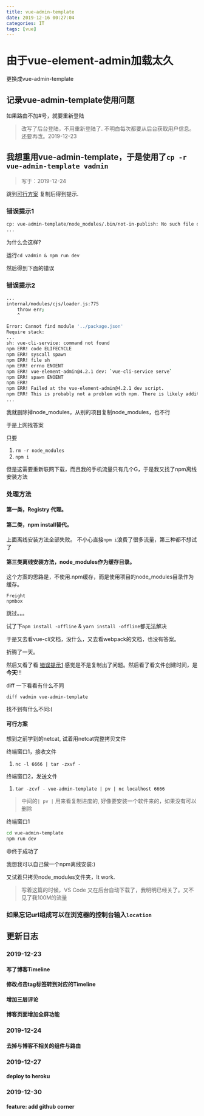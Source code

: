 ```yaml
---
title: vue-admin-template
date: 2019-12-16 00:27:04
categories: IT
tags: [vue]
---
```


# 由于vue-element-admin加载太久

更换成vue-admin-template

## 记录vue-admin-template使用问题

如果路由不加#号，就要重新登陆
>改写了后台登陆，不用重新登陆了. 不明白每次都要从后台获取用户信息。还要再改。2019-12-23

## 我想重用vue-admin-template，于是使用了`cp -r vue-admin-template vadmin`

>写于：2019-12-24

跳到[可行方案](#可行方案)
复制后得到提示.

### 错误提示1

```sh
cp: vue-admin-template/node_modules/.bin/not-in-publish: No such file or directory
...
```

为什么会这样?

运行`cd vadmin & npm run dev`

然后得到下面的错误

### 错误提示2

```sh
...
internal/modules/cjs/loader.js:775
    throw err;
    ^

Error: Cannot find module '../package.json'
Require stack:
...
sh: vue-cli-service: command not found
npm ERR! code ELIFECYCLE
npm ERR! syscall spawn
npm ERR! file sh
npm ERR! errno ENOENT
npm ERR! vue-element-admin@4.2.1 dev: `vue-cli-service serve`
npm ERR! spawn ENOENT
npm ERR!
npm ERR! Failed at the vue-element-admin@4.2.1 dev script.
npm ERR! This is probably not a problem with npm. There is likely additional logging output above.
...
```

我就删除掉node_modules，从别的项目复制node_modules，也不行

于是上网找答案

只要

1. `rm -r node_modules`
2. `npm i`

但是这需要重新联网下载，而且我的手机流量只有几个G，于是我又找了npm离线安装方法

### 处理方法

#### 第一类，Registry 代理。
#### 第二类，npm install替代。

上面离线安装方法全部失败。
不小心直接`npm i`浪费了很多流量，第三种都不想试了

#### 第三类离线安装方法，node_modules作为缓存目录。

这个方案的思路是，不使用.npm缓存，而是使用项目的node_modules目录作为缓存。

    Freight
    npmbox

跳过。。。

试了下`npm install -offline` & `yarn install -offline`都无法解决

于是又去看vue-cli文档，没什么，又去看webpack的文档，也没有答案。

折腾了一天。

然后又看了看 [错误提示1](#错误提示1)
感觉是不是复制出了问题。然后看了看文件创建时间，是**今天**!!!

diff 一下看看有什么不同

`diff vadmin vue-admin-template`

找不到有什么不同:(

#### 可行方案

想到之前学到的netcat, 试着用netcat完整拷贝文件

终端窗口1，接收文件
1. `nc -l 6666 | tar -zxvf -`

终端窗口2，发送文件

1. `tar -zcvf - vue-admin-template | pv | nc localhost 6666`

>中间的`| pv |` 用来看复制进度的, 好像要安装一个软件来的，如果没有可以删除

终端窗口1

```sh
cd vue-admin-template
npm run dev
```

:smile:终于成功了

我想我可以自己做一个npm离线安装:)

又试着只拷贝node_modules文件夹，It work.

>写着这篇的时候，VS Code 又在后台自动下载了，我明明已经关了。又不见了我100M的流量

### 如果忘记url组成可以在浏览器的控制台输入`location`

## 更新日志

### 2019-12-23

#### 写了博客Timeline
#### 修改点击tag标签转到对应的Timeline
#### 增加三层评论
#### 博客页面增加全屏功能

### 2019-12-24

#### 去掉与博客不相关的组件与路由

### 2019-12-27

#### deploy to heroku

### 2019-12-30

#### feature: add github corner
